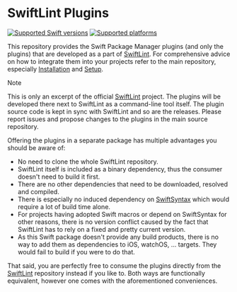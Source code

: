 # SwiftLint Plugins

[![Supported Swift versions](https://img.shields.io/endpoint?url=https%3A%2F%2Fswiftpackageindex.com%2Fapi%2Fpackages%2FSimplyDanny%2FSwiftLintPlugins%2Fbadge%3Ftype%3Dswift-versions)](https://swiftpackageindex.com/SimplyDanny/SwiftLintPlugins)
[![Supported platforms](https://img.shields.io/endpoint?url=https%3A%2F%2Fswiftpackageindex.com%2Fapi%2Fpackages%2FSimplyDanny%2FSwiftLintPlugins%2Fbadge%3Ftype%3Dplatforms)](https://swiftpackageindex.com/SimplyDanny/SwiftLintPlugins)

This repository provides the Swift Package Manager plugins (and only the plugins) that are developed as a part of
[SwiftLint](https://github.com/realm/swiftlint). For comprehensive advice on how to integrate them into your projects
refer to the main repository, especially [Installation](https://github.com/realm/SwiftLint#installation) and
[Setup](https://github.com/realm/SwiftLint#setup).

> [!NOTE]
> This is only an excerpt of the official [SwiftLint](https://github.com/realm/swiftlint) project. The plugins will be
> developed there next to SwiftLint as a command-line tool itself. The plugin source code is kept in sync with SwiftLint
> and so are the releases. Please report issues and propose changes to the plugins in the main source repository.

Offering the plugins in a separate package has multiple advantages you should be aware of:

* No need to clone the whole SwiftLint repository.
* SwiftLint itself is included as a binary dependency, thus the consumer doesn't need to build it first.
* There are no other dependencies that need to be downloaded, resolved and compiled.
* There is especially no induced dependency on [SwiftSyntax](https://github.com/apple/swift-syntax) which would require
  a lot of build time alone.
* For projects having adopted Swift macros or depend on SwiftSyntax for other reasons, there is no version conflict
  caused by the fact that SwiftLint has to rely on a fixed and pretty current version.
* As this Swift package doesn't provide any build products, there is no way to add them as dependencies to iOS,
  watchOS, ... targets. They would fail to build if you were to do that.

That said, you are perfectly free to consume the plugins directly from the
[SwiftLint](https://github.com/realm/swiftlint) repository instead if you like to. Both ways are functionally
equivalent, however one comes with the aforementioned conveniences.
